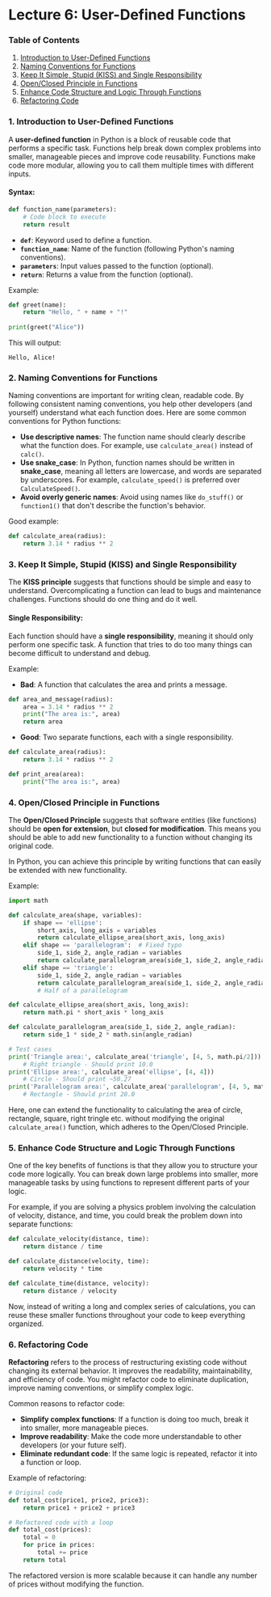 # Lecture 6: User-Defined Functions

### **Table of Contents**

1. [Introduction to User-Defined Functions](#introduction-to-user-defined-functions)
2. [Naming Conventions for Functions](#naming-conventions-for-functions)
3. [Keep It Simple, Stupid (KISS) and Single Responsibility](#keep-it-simple-stupid-kiss-and-single-responsibility)
4. [Open/Closed Principle in Functions](#open-closed-principle-in-functions)
5. [Enhance Code Structure and Logic Through Functions](#enhance-code-structure-and-logic-through-functions)
6. [Refactoring Code](#refactoring-code)

### 1. **Introduction to User-Defined Functions**

A **user-defined function** in Python is a block of reusable code that performs a specific task. Functions help break down complex problems into smaller, manageable pieces and improve code reusability. Functions make code more modular, allowing you to call them multiple times with different inputs.

#### Syntax:
```python
def function_name(parameters):
    # Code block to execute
    return result
```

- **`def`**: Keyword used to define a function.
- **`function_name`**: Name of the function (following Python's naming conventions).
- **`parameters`**: Input values passed to the function (optional).
- **`return`**: Returns a value from the function (optional).

Example:
```python
def greet(name):
    return "Hello, " + name + "!"
    
print(greet("Alice"))
```

This will output:
```
Hello, Alice!
```

### 2. **Naming Conventions for Functions**

Naming conventions are important for writing clean, readable code. By following consistent naming conventions, you help other developers (and yourself) understand what each function does. Here are some common conventions for Python functions:

- **Use descriptive names**: The function name should clearly describe what the function does. For example, use `calculate_area()` instead of `calc()`.
- **Use snake_case**: In Python, function names should be written in **snake_case**, meaning all letters are lowercase, and words are separated by underscores. For example, `calculate_speed()` is preferred over `CalculateSpeed()`.
- **Avoid overly generic names**: Avoid using names like `do_stuff()` or `function1()` that don't describe the function's behavior.

Good example:
```python
def calculate_area(radius):
    return 3.14 * radius ** 2
```

### 3. **Keep It Simple, Stupid (KISS) and Single Responsibility**

The **KISS principle** suggests that functions should be simple and easy to understand. Overcomplicating a function can lead to bugs and maintenance challenges. Functions should do one thing and do it well.

#### **Single Responsibility**:
Each function should have a **single responsibility**, meaning it should only perform one specific task. A function that tries to do too many things can become difficult to understand and debug.

Example:
- **Bad**: A function that calculates the area and prints a message.
```python
def area_and_message(radius):
    area = 3.14 * radius ** 2
    print("The area is:", area)
    return area
```

- **Good**: Two separate functions, each with a single responsibility.
```python
def calculate_area(radius):
    return 3.14 * radius ** 2

def print_area(area):
    print("The area is:", area)
```

### 4. **Open/Closed Principle in Functions**

The **Open/Closed Principle** suggests that software entities (like functions) should be **open for extension**, but **closed for modification**. This means you should be able to add new functionality to a function without changing its original code.

In Python, you can achieve this principle by writing functions that can easily be extended with new functionality.

Example:
```python
import math

def calculate_area(shape, variables):
    if shape == 'ellipse':
        short_axis, long_axis = variables
        return calculate_ellipse_area(short_axis, long_axis)
    elif shape == 'parallelogram':  # Fixed typo
        side_1, side_2, angle_radian = variables
        return calculate_parallelogram_area(side_1, side_2, angle_radian)
    elif shape == 'triangle':
        side_1, side_2, angle_radian = variables
        return calculate_parallelogram_area(side_1, side_2, angle_radian) / 2
        # Half of a parallelogram

def calculate_ellipse_area(short_axis, long_axis):
    return math.pi * short_axis * long_axis

def calculate_parallelogram_area(side_1, side_2, angle_radian):
    return side_1 * side_2 * math.sin(angle_radian)

# Test cases
print('Triangle area:', calculate_area('triangle', [4, 5, math.pi/2]))
    # Right triangle - Should print 10.0
print('Ellipse area:', calculate_area('ellipse', [4, 4]))
    # Circle - Should print ~50.27
print('Parallelogram area:', calculate_area('parallelogram', [4, 5, math.pi/2]))
    # Rectangle - Should print 20.0

```

Here, one can extend the functionality to calculating the area of circle, rectangle, square, right tringle etc. without modifying the original `calculate_area()` function, which adheres to the Open/Closed Principle.

### 5. **Enhance Code Structure and Logic Through Functions**

One of the key benefits of functions is that they allow you to structure your code more logically. You can break down large problems into smaller, more manageable tasks by using functions to represent different parts of your logic.

For example, if you are solving a physics problem involving the calculation of velocity, distance, and time, you could break the problem down into separate functions:
```python
def calculate_velocity(distance, time):
    return distance / time

def calculate_distance(velocity, time):
    return velocity * time

def calculate_time(distance, velocity):
    return distance / velocity
```

Now, instead of writing a long and complex series of calculations, you can reuse these smaller functions throughout your code to keep everything organized.

### 6. **Refactoring Code**

**Refactoring** refers to the process of restructuring existing code without changing its external behavior. It improves the readability, maintainability, and efficiency of code. You might refactor code to eliminate duplication, improve naming conventions, or simplify complex logic.

Common reasons to refactor code:
- **Simplify complex functions**: If a function is doing too much, break it into smaller, more manageable pieces.
- **Improve readability**: Make the code more understandable to other developers (or your future self).
- **Eliminate redundant code**: If the same logic is repeated, refactor it into a function or loop.

Example of refactoring:
```python
# Original code
def total_cost(price1, price2, price3):
    return price1 + price2 + price3

# Refactored code with a loop
def total_cost(prices):
    total = 0
    for price in prices:
        total += price
    return total
```

The refactored version is more scalable because it can handle any number of prices without modifying the function.
